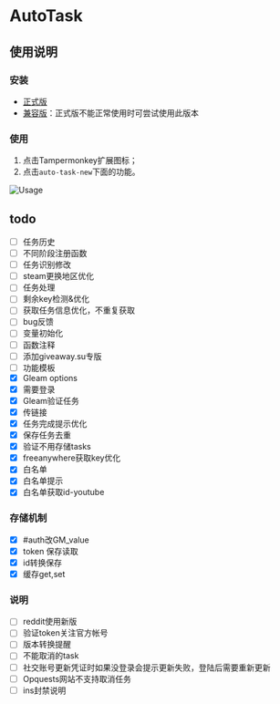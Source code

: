 # AutoTask

## 使用说明

### 安装

- [正式版](https://github.com/HCLonely/auto-task-new/raw/main/dist/auto-task.user.js)
- [兼容版](https://github.com/HCLonely/auto-task-new/raw/main/dist/auto-task.compatibility.user.js)：正式版不能正常使用时可尝试使用此版本

### 使用

1. 点击Tampermonkey扩展图标；
2. 点击`auto-task-new`下面的功能。

![Usage](https://s2.loli.net/2021/12/05/PYh4tKZb2W1axOT.png)

## todo

- [ ] 任务历史
- [ ] 不同阶段注册函数
- [ ] 任务识别修改
- [ ] steam更换地区优化
- [ ] 任务处理
- [ ] 剩余key检测&优化
- [ ] 获取任务信息优化，不重复获取
- [ ] bug反馈
- [ ] 变量初始化
- [ ] 函数注释
- [ ] 添加giveaway.su专版
- [ ] 功能模板
- [x] Gleam options
- [x] 需要登录
- [x] Gleam验证任务
- [x] 传链接
- [x] 任务完成提示优化
- [x] 保存任务去重
- [x] 验证不用存储tasks
- [x] freeanywhere获取key优化
- [x] 白名单
- [x] 白名单提示
- [x] 白名单获取id-youtube

### 存储机制

- [x] #auth改GM_value
- [x] token 保存读取
- [x] id转换保存
- [x] 缓存get,set

### 说明

- [ ] reddit使用新版
- [ ] 验证token关注官方帐号
- [ ] 版本转换提醒
- [ ] 不能取消的task
- [ ] 社交账号更新凭证时如果没登录会提示更新失败，登陆后需要重新更新
- [ ] Opquests网站不支持取消任务
- [ ] ins封禁说明
